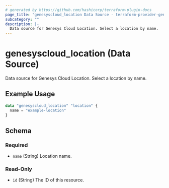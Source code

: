 ```yaml
---
# generated by https://github.com/hashicorp/terraform-plugin-docs
page_title: "genesyscloud_location Data Source - terraform-provider-genesyscloud"
subcategory: ""
description: |-
  Data source for Genesys Cloud Location. Select a location by name.
---
```


# genesyscloud_location (Data Source)

Data source for Genesys Cloud Location. Select a location by name.

## Example Usage

```terraform
data "genesyscloud_location" "location" {
  name = "example-location"
}
```

<!-- schema generated by tfplugindocs -->
## Schema

### Required

- `name` (String) Location name.

### Read-Only

- `id` (String) The ID of this resource.
